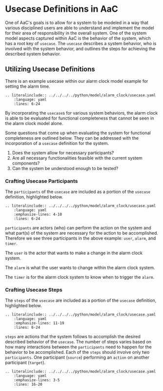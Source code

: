 # Usecase Definitions in AaC

One of AaC's goals is to allow for a system to be modeled in a way that various disciplined users are able to understand and implement the model for their area of responsibility in the overall system. One of the system model aspects captured within AaC is the behavior of the system, which has a root key of `usecase`. The `usecase` describes a system behavior, who is involved with the system behavior, and outlines the steps for achieving the described system behavior.

## Utilizing Usecase Definitions

There is an example usecase within our alarm clock model example for setting the alarm time.

```{eval-rst}
.. literalinclude:: ../../../../python/model/alarm_clock/usecase.yaml
    :language: yaml
    :lines: 6-24
```
By incorporating the `usecase`s for various system behaviors, the alarm clock is able to be evaluated for functional completeness that cannot be seen in the alarm clock model alone.

Some questions that come up when evaluating the system for functional completeness are outlined below. They can be addressed with the incorporation of a `usecase` definition for the system.

1. Does the system allow for necessary participants?
2. Are all necessary functionalities feasible with the current system components?
3. Can the system be understood enough to be tested?

### Crafting Usecase Participants

The `participants` of the `usecase` are included as a portion of the `usecase` definition, highlighted below.

```{eval-rst}
.. literalinclude:: ../../../../python/model/alarm_clock/usecase.yaml
    :language: yaml
    :emphasize-lines: 4-10
    :lines: 6-24
```

`participants` are actors (who) can perform the action on the system and what part(s) of the system are necessary for the action to be accomplished. Therefore we see three participants in the above example: `user`, `alarm`, and `timer`.

The `user` is the actor that wants to make a change in the alarm clock system.

The `alarm` is what the user wants to change within the alarm clock system.

The `timer` is for the alarm clock system to know when to trigger the `alarm`.

### Crafting Usecase Steps

The `steps` of the `usecase` are included as a portion of the `usecase` definition, highlighted below.

```{eval-rst}
.. literalinclude:: ../../../../python/model/alarm_clock/usecase.yaml
    :language: yaml
    :emphasize-lines: 11-19
    :lines: 6-24
```

`steps` are actions that the system follows to accomplish the desired described behavior of the `usecase`. The number of steps varies based on how many interactions between the `participants` need to happen for the behavior to be accomplished. Each of the `steps` should involve only two `participants`. One participant (`source`) performing an `action` on another participant (`target`).

```{eval-rst}
.. literalinclude:: ../../../../python/model/alarm_clock/usecase.yaml
    :language: yaml
    :emphasize-lines: 3-5
    :lines: 16-20
```
